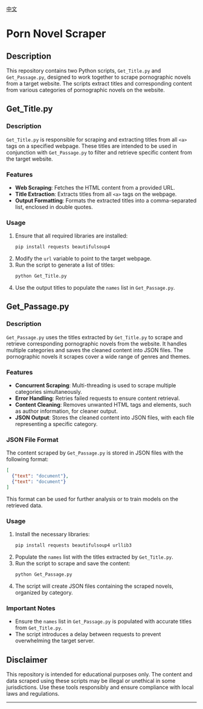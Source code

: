 [中文](README.zh.md)

# Porn Novel Scraper

## Description
This repository contains two Python scripts, `Get_Title.py` and `Get_Passage.py`, designed to work together to scrape pornographic novels from a target website. The scripts extract titles and corresponding content from various categories of pornographic novels on the website.

## Get_Title.py

### Description
`Get_Title.py` is responsible for scraping and extracting titles from all `<a>` tags on a specified webpage. These titles are intended to be used in conjunction with `Get_Passage.py` to filter and retrieve specific content from the target website.

### Features
- **Web Scraping**: Fetches the HTML content from a provided URL.
- **Title Extraction**: Extracts titles from all `<a>` tags on the webpage.
- **Output Formatting**: Formats the extracted titles into a comma-separated list, enclosed in double quotes.

### Usage
1. Ensure that all required libraries are installed:
   ```bash
   pip install requests beautifulsoup4
   ```
2. Modify the `url` variable to point to the target webpage.
3. Run the script to generate a list of titles:
   ```bash
   python Get_Title.py
   ```
4. Use the output titles to populate the `names` list in `Get_Passage.py`.

## Get_Passage.py

### Description
`Get_Passage.py` uses the titles extracted by `Get_Title.py` to scrape and retrieve corresponding pornographic novels from the website. It handles multiple categories and saves the cleaned content into JSON files. The pornographic novels it scrapes cover a wide range of genres and themes.

### Features
- **Concurrent Scraping**: Multi-threading is used to scrape multiple categories simultaneously.
- **Error Handling**: Retries failed requests to ensure content retrieval.
- **Content Cleaning**: Removes unwanted HTML tags and elements, such as author information, for cleaner output.
- **JSON Output**: Stores the cleaned content into JSON files, with each file representing a specific category.

### JSON File Format
The content scraped by `Get_Passage.py` is stored in JSON files with the following format:
```json
[
  {"text": "document"},
  {"text": "document"}
]
```
This format can be used for further analysis or to train models on the retrieved data.

### Usage
1. Install the necessary libraries:
   ```bash
   pip install requests beautifulsoup4 urllib3
   ```
2. Populate the `names` list with the titles extracted by `Get_Title.py`.
3. Run the script to scrape and save the content:
   ```bash
   python Get_Passage.py
   ```
4. The script will create JSON files containing the scraped novels, organized by category.

### Important Notes
- Ensure the `names` list in `Get_Passage.py` is populated with accurate titles from `Get_Title.py`.
- The script introduces a delay between requests to prevent overwhelming the target server.

## Disclaimer
This repository is intended for educational purposes only. The content and data scraped using these scripts may be illegal or unethical in some jurisdictions. Use these tools responsibly and ensure compliance with local laws and regulations.

---

